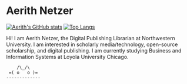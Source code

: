 # Aerith Netzer

[![Aerith's GitHub stats](https://github-readme-stats.vercel.app/api?username=aerithnetzer)](https://github.com/anuraghazra/github-readme-stats)
[![Top Langs](https://github-readme-stats.vercel.app/api/top-langs/?username=aerithnetzer&hide=php)](https://github.com/aerithnetzer)

Hi! I am Aerith Netzer, the Digital Publishing Librarian at Northwestern University. I am interested in scholarly media/technology, open-source scholarship, and digital publishing. I am currently studying Business and Information Systems at Loyola University Chicago.
```
    /\_/\  
 =( o   o )=
-------------
```
